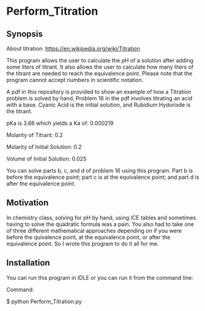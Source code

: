 # Perform_Titration

Synopsis
--------

About titration: https://en.wikipedia.org/wiki/Titration

This program allows the user to calculate the pH of a solution after adding some liters of titrant. It also allows the user to calculate how many liters of the titrant are needed to reach the equivalence point. Please note that the program cannot accept numbers in scientific notation.

A pdf in this repository is provided to show an example of how a Titration problem is solved by hand. Problem 16 in the pdf involves titrating an acid with a base. Cyanic Acid is the initial solution, and Rubidium Hydorixde is the titrant. 

pKa is 3.66 which yields a Ka of: 0.000219

Molarity of Titrant: 0.2

Molarity of Initial Solution: 0.2

Volume of Initial Solution: 0.025

You can solve parts b, c, and d of problem 16 using this program. Part b is before the equivalence point; part c is at the equivalence point; and part d is after the equivalence point.

Motivation
----------

In chemistry class, solving for pH by hand, using ICE tables and sometimes having to solve the quadratic formula was a pain. You also had to take one of three different mathematical approaches depending on if you were before the quivalence point, at the equivalence point, or after the equivalence point. So I wrote this program to do it all for me.

Installation
------------

You can run this program in IDLE or you can run it from the command line:

Command:

$ python Perform_Titration.py

